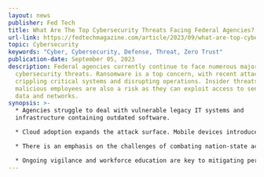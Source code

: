 ```yaml
---
layout: news
publisher: Fed Tech
title: What Are The Top Cybersecurity Threats Facing Federal Agencies?
url-link: https://fedtechmagazine.com/article/2023/09/what-are-top-cybersecurity-threats-facing-federal-agencies
topic: Cybersecurity
keywords: "Cyber, Cybersecurity, Defense, Threat, Zero Trust"
publication-date: September 05, 2023
description: Federal agencies currently continue to face numerous major
  cybersecurity threats. Ransomware is a top concern, with recent attacks
  crippling critical systems and disrupting operations. Insider threats from
  malicious employees are also a risk as they can exploit access to sensitive
  data and networks.
synopsis: >-
  * Agencies struggle to deal with vulnerable legacy IT systems and
  infrastructure containing outdated software.

  * Cloud adoption expands the attack surface. Mobile devices introduce new entry points for cybercriminals.

  * There is an emphasis on the challenges of combating nation-state actors and cyber espionage. This includes the importance of cyber hygiene, network segmentation, multi-factor authentication, modernization efforts, and skilled cybersecurity staff in helping agencies improve defenses.

  * Ongoing vigilance and workforce education are key to mitigating persistent cyber threats.
---
```

